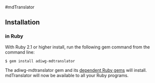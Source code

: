#mdTranslator

## Installation

### in Ruby

With Ruby 2.1 or higher install, run the following gem command from the command line: 

````
$ gem install adiwg-mdtranslator
````

The adiwg-mdtranslator gem and its [dependent Ruby gems](../mdtranslator/dependentGems.md) will install. mdTranslator will now be available to all your Ruby programs. 
